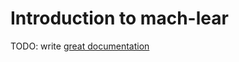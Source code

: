 # Introduction to mach-lear

TODO: write [great documentation](http://jacobian.org/writing/what-to-write/)
